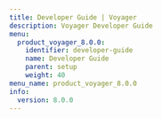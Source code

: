 ```yaml
---
title: Developer Guide | Voyager
description: Voyager Developer Guide
menu:
  product_voyager_8.0.0:
    identifier: developer-guide
    name: Developer Guide
    parent: setup
    weight: 40
menu_name: product_voyager_8.0.0
info:
  version: 8.0.0
---
```


